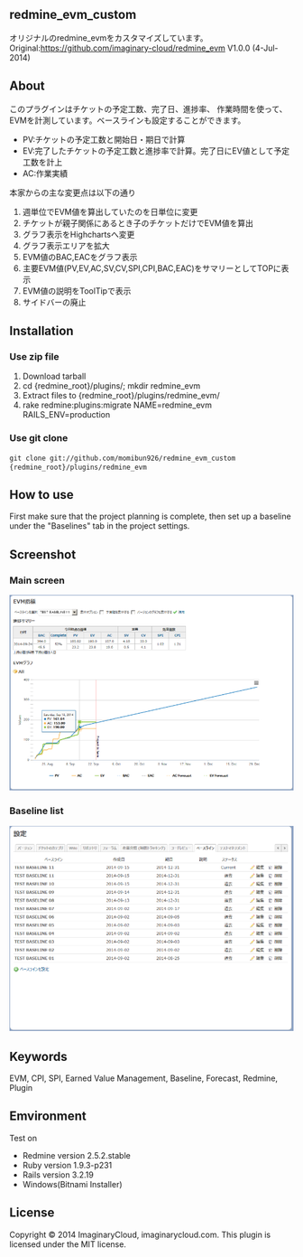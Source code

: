## redmine_evm_custom

オリジナルのredmine_evmをカスタマイズしています。
Original:https://github.com/imaginary-cloud/redmine_evm V1.0.0 (4-Jul-2014)

## About

このプラグインはチケットの予定工数、完了日、進捗率、
作業時間を使って、EVMを計測しています。ベースラインも設定することができます。

* PV:チケットの予定工数と開始日・期日で計算
* EV:完了したチケットの予定工数と進捗率で計算。完了日にEV値として予定工数を計上
* AC:作業実績

本家からの主な変更点は以下の通り

1. 週単位でEVM値を算出していたのを日単位に変更
2. チケットが親子関係にあるとき子のチケットだけでEVM値を算出
3. グラフ表示をHighchartsへ変更
4. グラフ表示エリアを拡大
5. EVM値のBAC,EACをグラフ表示
6. 主要EVM値(PV,EV,AC,SV,CV,SPI,CPI,BAC,EAC)をサマリーとしてTOPに表示
7. EVM値の説明をToolTipで表示 
8. サイドバーの廃止

## Installation

### Use zip file

1. Download tarball 
2. cd {redmine_root}/plugins/; mkdir redmine_evm 
3. Extract files to {redmine_root}/plugins/redmine_evm/
4. rake redmine:plugins:migrate NAME=redmine_evm RAILS_ENV=production

### Use git clone

    git clone git://github.com/momibun926/redmine_evm_custom {redmine_root}/plugins/redmine_evm
    
## How to use
  
First make sure that the project planning is complete, then set up a baseline under the "Baselines" tab in the project settings.

## Screenshot

### Main screen
![evm sample screenshot](./doc/screenshot_overview.png "overview")

### Baseline list
![evm sample screenshot](./doc/screenshot_setting.png "setting baseline list")


## Keywords

EVM, CPI, SPI, Earned Value Management, Baseline, Forecast, Redmine, Plugin

## Emvironment

Test on
* Redmine version                2.5.2.stable
* Ruby version                   1.9.3-p231 
* Rails version                  3.2.19
* Windows(Bitnami Installer)

## License

Copyright © 2014 ImaginaryCloud, imaginarycloud.com. This plugin is licensed under the MIT license.

